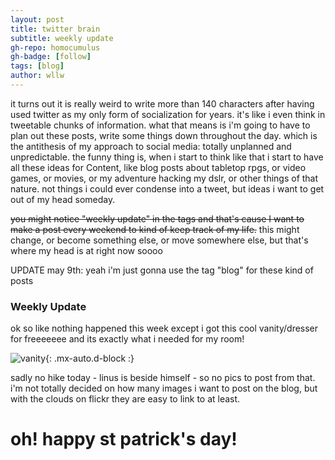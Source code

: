 ```yaml
---
layout: post
title: twitter brain
subtitle: weekly update 
gh-repo: homocumulus
gh-badge: [follow]
tags: [blog]
author: wllw
---
```

it turns out it is really weird to write more than 140 characters after having used twitter as my only form of socialization for years. it's like i even think in tweetable chunks of information. what that means is i'm going to have to plan out these posts, write some things down throughout the day. which is the antithesis of my approach to social media: totally unplanned and unpredictable. the funny thing is, when i start to think like that i start to have all these ideas for Content, like blog posts about tabletop rpgs, or video games, or movies, or my adventure hacking my dslr, or other things of that nature. not things i could ever condense into a tweet, but ideas i want to get out of my head someday.

~~you might notice "weekly update" in the tags and that's cause I want to make a post every weekend to kind of keep track of my life.~~ this might change, or become something else, or move somewhere else, but that's where my head is at right now soooo 

UPDATE may 9th: yeah i'm just gonna use the tag "blog" for these kind of posts

### Weekly Update 
ok so like nothing happened this week except i got this cool vanity/dresser for freeeeeee and its exactly what i needed for my room!

![vanity](https://homocumulus.github.io/assets/img/blog/vanity.webp){: .mx-auto.d-block :}

sadly no hike today - linus is beside himself - so no pics to post from that. i'm not totally decided on how many images i want to post on the blog, but with the clouds on flickr they are easy to link to at least. 

# oh! happy st patrick's day!
